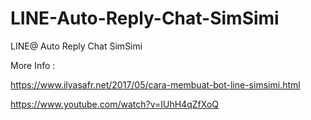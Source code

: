 # LINE-Auto-Reply-Chat-SimSimi
LINE@ Auto Reply Chat SimSimi

More Info :

https://www.ilyasafr.net/2017/05/cara-membuat-bot-line-simsimi.html

https://www.youtube.com/watch?v=IUhH4qZfXoQ
